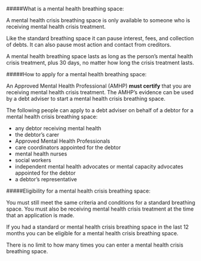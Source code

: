 #####What is a mental health breathing space: 

A mental health crisis breathing space is only available to someone who is receiving mental health crisis treatment.

Like the standard breathing space it can pause interest, fees, and collection of debts. It can also pause most action and contact from creditors.  

A mental health breathing space lasts as long as the person’s mental health crisis treatment, plus 30 days, no matter how long the crisis treatment lasts.

#####How to apply for a mental health breathing space: 

An Approved Mental Health Professional (AMHP) **must certify** that you are receiving mental health crisis treatment. The AMHP’s evidence can be used by a debt adviser to start a mental health crisis breathing space.

The following people can apply to a debt adviser on behalf of a debtor for a mental health crisis breathing space:

-	any debtor receiving mental health
-	the debtor’s carer
-	Approved Mental Health Professionals
-	care coordinators appointed for the debtor
-	mental health nurses
-	social workers
-	independent mental health advocates or mental capacity advocates appointed for the debtor
-	a debtor’s representative

#####Eligibility for a mental health crisis breathing space:

You must still meet the same criteria and conditions for a standard breathing space. You  must also be receiving mental health crisis treatment at the time that an application is made.

If you had a standard or mental health crisis breathing space in the last 12 months you can be eligible for a mental health crisis breathing space.

There is no limit to how many times you can enter a mental health crisis breathing space.


